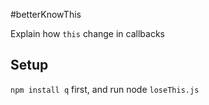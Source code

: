 #betterKnowThis

Explain how `this` change in callbacks

## Setup

`npm install q` first, and run node `loseThis.js`

